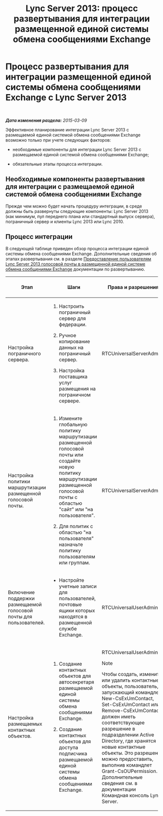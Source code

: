 ﻿---
title: 'Lync Server 2013: процесс развертывания для интеграции размещенной единой системы обмена сообщениями Exchange'
TOCTitle: Процесс развертывания для интеграции размещенной единой системы обмена сообщениями Exchange с Lync Server
ms:assetid: dbec9c38-7f66-419d-b8c3-c61380052cac
ms:mtpsurl: https://technet.microsoft.com/ru-ru/library/Gg398968(v=OCS.15)
ms:contentKeyID: 49311380
ms.date: 05/19/2016
mtps_version: v=OCS.15
ms.translationtype: HT
---

# Процесс развертывания для интеграции размещенной единой системы обмена сообщениями Exchange с Lync Server 2013

 

_**Дата изменения раздела:** 2015-03-09_

Эффективное планирование интеграции Lync Server 2013 с размещаемой единой системой обмена сообщениями Exchange возможно только при учете следующих факторов:

  - необходимые компоненты для интеграции Lync Server 2013 с размещаемой единой системой обмена сообщениями Exchange;

  - обязательные этапы процесса интеграции.

## Необходимые компоненты развертывания для интеграции с размещаемой единой системой обмена сообщениями Exchange

Прежде чем можно будет начать процедуру интеграции, в среде должны быть развернуты следующие компоненты: Lync Server 2013 (как минимум, пул переднего плана или стандартный выпуск сервера), пограничный сервер и клиенты Lync 2013 или Lync 2010.

## Процесс интеграции

В следующей таблице приведен обзор процесса интеграции единой системы обмена сообщениями Exchange. Дополнительные сведения об этапах развертывания см. в разделе [Предоставление пользователям Lync Server 2013 голосовой почты в размещенной единой системе обмена сообщениями Exchange](lync-server-2013-providing-lync-server-users-voice-mail-on-hosted-exchange-um.md) документации по развертыванию.


<table>
<colgroup>
<col style="width: 25%" />
<col style="width: 25%" />
<col style="width: 25%" />
<col style="width: 25%" />
</colgroup>
<thead>
<tr class="header">
<th>Этап</th>
<th>Шаги</th>
<th>Права и разрешения</th>
<th>Документация по развертыванию</th>
</tr>
</thead>
<tbody>
<tr class="odd">
<td><p>Настройка пограничного сервера.</p></td>
<td><ol>
<li><p>Настроить пограничный сервер для федерации.</p></li>
<li><p>Ручное копирование данных на пограничный сервер.</p></li>
<li><p>Настройка поставщика услуг размещения на пограничном сервере.</p></li>
</ol></td>
<td><p>RTCUniversalServerAdmins</p></td>
<td><p><a href="lync-server-2013-configure-the-edge-server-for-integration-with-hosted-exchange-um.md">Настройка пограничного сервера для интеграции с размещенной единой системой обмена сообщениями Exchange</a></p></td>
</tr>
<tr class="even">
<td><p>Настройка политики маршрутизации размещенной голосовой почты.</p></td>
<td><ol>
<li><p>Измените глобальную политику маршрутизации размещенной голосовой почты или создайте новую политику маршрутизации размещенной голосовой почты с областью &quot;сайт&quot; или &quot;на пользователя&quot;.</p></li>
<li><p>Для политик с областью &quot;на пользователя&quot; назначьте политику пользователям или группам.</p></li>
</ol></td>
<td><p>RTCUniversalServerAdmins</p></td>
<td><p><a href="lync-server-2013-manage-hosted-voice-mail-policies.md">Управление политиками размещенной голосовой почты в Lync Server 2013</a></p></td>
</tr>
<tr class="odd">
<td><p>Включение поддержки размещаемой голосовой почты для пользователей.</p></td>
<td><ul>
<li><p>Настройте учетные записи для пользователей, почтовые ящики которых находятся в размещенной службе Exchange.</p></li>
</ul></td>
<td><p>RTCUniversalUserAdmins</p></td>
<td><p><a href="lync-server-2013-enable-users-for-hosted-voice-mail.md">Включение поддержки размещаемой голосовой почты для пользователей в Lync Server 2013</a></p></td>
</tr>
<tr class="even">
<td><p>Настройка размещаемых контактных объектов.</p></td>
<td><ol>
<li><p>Создание контактных объектов для автосекретаря размещаемой единой системы обмена сообщениями Exchange.</p></li>
<li><p>Создание контактных объектов для доступа подписчика размещаемой единой системы обмена сообщениями Exchange.</p></li>
</ol></td>
<td><p>RTCUniversalUserAdmins</p>
<div>

> [!NOTE]
> Чтобы создать, изменить или удалить контактные объекты, пользователь, запускающий командлет New-CsExUmContact, Set-CsExUmContact или Remove-CsExUmContact, должен иметь соответствующее разрешение в подразделении Active Directory, где хранятся новые контактные объекты. Это разрешение можно предоставить, выполнив командлет Grant-CsOUPermission. Дополнительные сведения см. в документации  Командная консоль Lync Server.

</div></td>
<td><p><a href="lync-server-2013-create-contact-objects-for-hosted-exchange-um.md">Создание объектов Contact для размещенной единой системы обмена сообщениями Exchange в Lync Server 2013</a></p></td>
</tr>
</tbody>
</table>

